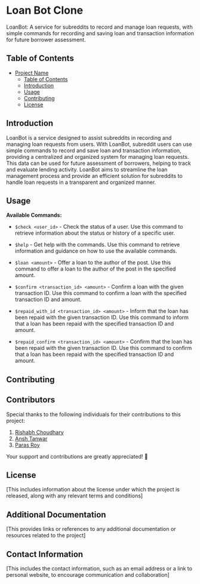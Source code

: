# Loan Bot Clone

LoanBot: A service for subreddits to record and manage loan requests, with simple commands for recording and saving loan and transaction information for future borrower assessment.
## Table of Contents

- [Project Name](#project-name)
  - [Table of Contents](#table-of-contents)
  - [Introduction](#introduction)
  - [Usage](#usage)
  - [Contributing](#contributing)
  - [License](#license)

## Introduction

LoanBot is a service designed to assist subreddits in recording and managing loan requests from users. With LoanBot, subreddit users can use simple commands to record and save loan and transaction information, providing a centralized and organized system for managing loan requests. This data can be used for future assessment of borrowers, helping to track and evaluate lending activity. LoanBot aims to streamline the loan management process and provide an efficient solution for subreddits to handle loan requests in a transparent and organized manner.

## Usage

**Available Commands:**

- `$check <user_id>` - Check the status of a user. Use this command to retrieve information about the status or history of a specific user.

- `$help` - Get help with the commands. Use this command to retrieve information and guidance on how to use the available commands.

- `$loan <amount>` - Offer a loan to the author of the post. Use this command to offer a loan to the author of the post in the specified amount.

- `$confirm <transaction_id> <amount>` - Confirm a loan with the given transaction ID. Use this command to confirm a loan with the specified transaction ID and amount.

- `$repaid_with_id <transaction_id> <amount>` - Inform that the loan has been repaid with the given transaction ID. Use this command to inform that a loan has been repaid with the specified transaction ID and amount.

- `$repaid_confirm <transaction_id> <amount>` - Confirm that the loan has been repaid with the given transaction ID. Use this command to confirm that a loan has been repaid with the specified transaction ID and amount.


## Contributing

## Contributors

Special thanks to the following individuals for their contributions to this project:

1. [Rishabh Choudhary](https://github.com/rishabhxchoudhary)
2. [Ansh Tanwar](https://github.com/AnshTanwar)
3. [Paras Roy](https://github.com/Paras-Roy)

Your support and contributions are greatly appreciated! :star2:

## License

[This includes information about the license under which the project is released, along with any relevant terms and conditions]

## Additional Documentation

[This provides links or references to any additional documentation or resources related to the project]

## Contact Information

[This includes the contact information, such as an email address or a link to personal website, to encourage communication and collaboration]
